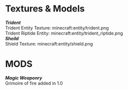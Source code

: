 # Textures & Models
***Trident***
<br>Trident Entity Texture: minecraft:entity/trident.png
<br>Trident Riptide Entity: minecraft:entity/trident_riptide.png
<br>***Sheild***
<br>Shield Texture: minecraft:entity/shield.png
# MODS
***Magic Weaponry***
<br>Grimoire of fire added in 1.0
